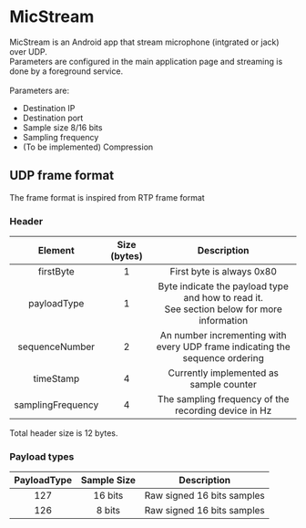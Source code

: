 # MicStream
MicStream is an Android app that stream microphone (intgrated or jack) over UDP.
<br>
Parameters are configured in the main application page and streaming is done by a foreground service.
<br><br>
Parameters are:
- Destination IP
- Destination port
- Sample size 8/16 bits
- Sampling frequency
- (To be implemented) Compression

## UDP frame format
The frame format is inspired from RTP frame format
### Header

|Element|Size (bytes)|Description|
|:-----:|:----------:|:----------:|
|firstByte|1|First byte is always 0x80|
|payloadType|1|Byte indicate the payload type and how to read it.<br>See section below for more information|
|sequenceNumber|2|An number incrementing with every UDP frame indicating the sequence ordering|
|timeStamp |4|Currently implemented as sample counter|
|samplingFrequency |4|The sampling frequency of the recording device in Hz|

Total header size is 12 bytes.

### Payload types

|PayloadType|Sample Size|Description|
|:---:|:---:|:---:|
|127| 16 bits | Raw signed 16 bits samples|
|126| 8 bits | Raw signed 16 bits samples|
